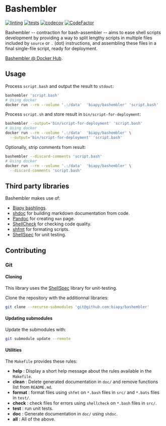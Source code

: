 # Bashembler

[![linting](https://github.com/biapy/bashembler/actions/workflows/super-linter.yaml/badge.svg)](https://github.com/biapy/bashembler/actions/workflows/super-linter.yaml)
[![tests](https://github.com/biapy/bashembler/actions/workflows/ci.yaml/badge.svg)](https://github.com/biapy/bashembler/actions/workflows/ci.yaml)
[![codecov](https://codecov.io/gh/biapy/bashembler/branch/main/graph/badge.svg?token=5XJ8H7BMG1)](https://codecov.io/gh/biapy/bashembler)
[![CodeFactor](https://www.codefactor.io/repository/github/biapy/bashembler/badge)](https://www.codefactor.io/repository/github/biapy/bashembler)

Bashembler -- contraction for bash-assembler -- aims to ease shell scripts
development by providing a way to split lengthy scripts in multiple files
included by `source` or `.` (dot) instructions, and assembling these files
in a final single-file script, ready for deployment.

[Bashembler @ Docker Hub](https://hub.docker.com/r/biapy/bashembler/).

## Usage

Process `script.bash` and output the result to `stdout`:

```bash
bashembler 'script.bash'
# Using docker
docker run --rm --volume '.:/data'  'biapy/bashembler' 'script.bash'
```

Process `script.sh` and store result in `bin/script-for-deployment`:

```bash
bashembler --output='bin/script-for-deployment' 'script.bash'
# Using docker
docker run --rm --volume '.:/data'  'biapy/bashembler' \
  --output='bin/script-for-deployment' 'script.bash'
```

Optionally, strip comments from result:

```bash
bashembler --discard-comments 'script.bash'
# Using docker
docker run --rm --volume '.:/data'  'biapy/bashembler' \
  --discard-comments 'script.bash'
```

## Third party libraries

Bashembler makes use of:

- [Biapy bashlings](https://github.com/biapy/biapy-bashlings).
- [shdoc](https://github.com/reconquest/shdoc) for building markdown
  documentation from code.
- [Pandoc](https://pandoc.org) for creating `man` page.
- [ShellCheck][shellcheck] for checking code quality.
- [shfmt][shfmt] for formating scripts.
- [ShellSpec][shellspec] for unit testing.

## Contributing

### Git

#### Cloning

This library uses the [ShellSpec][shellspec] library for unit-testing.

Clone the repository with the additionnal libraries:

```bash
git clone --recurse-submodules 'git@github.com:biapy/bashembler'
```

#### Updating submodules

Update the submodules with:

```bash
git submodule update --remote
```

[shellspec]: https://shellspec.info/
[shellcheck]: https://github.com/koalaman/shellcheck
[shfmt]: https://github.com/mvdan/sh

#### Utilities

The `Makefile` provides these rules:

- **help** : Display a short help message about the rules available in the
  `Makefile`.
- **clean** : Delete generated documentation in `doc/` and remove functions
  list from `README.md`.
- **format** : format files using `shfmt` on `*.bash` files in `src/` and
  `*.bats` files in `test/`.
- **check** : check files for errors using `shellcheck` on `*.bash` files
  in `src/`.
- **test** : run unit tests.
- **doc** : Generate documentation in `doc/` using `shdoc`.
- **all** : All of the above.
